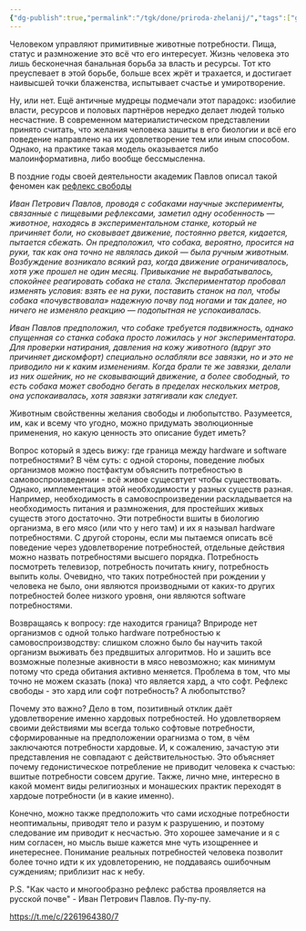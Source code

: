 ```yaml
---
{"dg-publish":true,"permalink":"/tgk/done/priroda-zhelanij/","tags":["gardenEntry"]}
---
```


Человеком управляют примитивные животные потребности. Пища, статус и размножение это всё что его интересует. Жизнь человека это лишь бесконечная банальная борьба за власть и ресурсы. Тот кто преуспевает в этой борьбе, больше всех жрёт и трахается, и достигает наивысшей точки блаженства, испытывает счастье и умиротворение.

Ну, или нет. Ещё античные мудрецы подмечали этот парадокс: изобилие власти, ресурсов и половых партнёров нередко делает людей только несчастние. В современном материалистическом представлении принято считать, что желания человека зашиты в его биологии и всё его поведение направлено на их удовлетворение тем или иным способом. Однако, на практике такая модель оказывается либо малоинформативна, либо вообще бессмысленна.

В поздние годы своей деятельности академик Павлов описал такой феномен как [рефлекс свободы](https://ru.wikipedia.org/wiki/%D0%A0%D0%B5%D1%84%D0%BB%D0%B5%D0%BA%D1%81_%D1%81%D0%B2%D0%BE%D0%B1%D0%BE%D0%B4%D1%8B)

*Иван Петрович Павлов, проводя с собаками научные эксперименты, связанные с пищевыми рефлексами, заметил одну особенность — животное, находясь в экспериментальном станке, который не причиняет боли, но сковывает движение, постоянно рвется, кидается, пытается сбежать. Он предположил, что собака, вероятно, просится на руки, так как она точно не являлась дикой — была ручным животным. Возбуждение возникало всякий раз, когда движение ограничивалось, хотя уже прошел не один месяц. Привыкание не вырабатывалось, спокойнее реагировать собака не стала. Экспериментатор пробовал изменять условия: взять ее на руки, поставить станок на пол, чтобы собака «почувствовала» надежную почву под ногами и так далее, но ничего не изменяло реакцию — подопытная не успокаивалась.*

*Иван Павлов предположил, что собаке требуется подвижность, однако спущенная со станка собака просто ложилась у ног экспериментатора. Для проверки натирания, давления на кожу животного (вдруг это причиняет дискомфорт) специально ослабляли все завязки, но и это не приводило ни к каким изменениям. Когда брали те же завязки, делали из них ошейник, но не сковывающий движение, а более свободный, то есть собака может свободно бегать в пределах нескольких метров, она успокаивалась, хотя завязки затягивали как следует.*

Животным свойственны желания свободы и любопытство. Разумеется, им, как и всему что угодно, можно придумать эволюционные применения, но какую ценность это описание будет иметь?

Вопрос который я здесь вижу: где граница между hardware и software потребностями? В чём суть: с одной стороны, поведение любых организмов можно постфактум объяснить потребностью в самовоспроизведении - всё живое сущесвтует чтобы существовать. Однако, имплементация этой необходимости у разных существ разная. Например, необходимость в самовоспроизведении раскладывается на необходимость питания и размножения, для простейших живых существ этого достаточно. Эти потребности вшиты в биологию организма, в его мясо (или что у него там) и их я называл hardware потребностями. С другой стороны, если мы пытаемся описать всё поведение через удовлетворение потребностей, отдельные действия можно назвать потребностями высшего порядка. Потребность посмотреть телевизор, потребность почитать книгу, потребность выпить колы. Очевидно, что таких потребностей при рождении у человека не было, они являются производными от каких-то других потребностей более низкого уровня, они являются software потребностями.

Возвращаясь к вопросу: где находится граница? Вприроде нет организмов с одной только hardware потребностью к самовоспроизводству: слишком сложно было бы научить такой организм выживать без предвшитых алгоритмов. Но и зашить все возможные полезные акивности в мясо невозможно; как минимум потому что среда обитания активно меняется. Проблема в том, что мы точно не можем сказать (пока) что является хард, а что софт. Рефлекс свободы - это хард или софт потребность? А любопытство?

Почему это важно? Дело в том, позитивный отклик даёт удовлетворение именно хардовых потребностей. Но удовлетворяем своими действиями мы всегда только софтовые потребности, сформированные на предположении орагнизма о том, в чём заключаются потребности хардовые. И, к сожалению, зачастую эти представления не совпадают с действительностью. Это объясняет почему гедонистическое потребление не приводит человека к счастью: вшитые потребности совсем другие. Также, лично мне, интересно в какой момент виды религиозных и монашеских практик переходят в хардоые потребности (и в какие именно).

Конечно, можно также предположить что сами исходные потребности неоптимальны, приводят тело и разум к разрушению, и поэтому следование им приводит к несчастью. Это хорошее замечание и я с ним согласен, но мысль выше кажется мне чуть изощреннее и инетереснее. Понимание реальных потребностей человека позволит более точно идти к их удовлеторению, не поддаваясь ошибочным суждениям; приблизит нас к небу.

P.S. "Как часто и многообразно рефлекс рабства проявляется на русской почве" - Иван Петрович Павлов. Пу-пу-пу.

https://t.me/c/2261964380/7